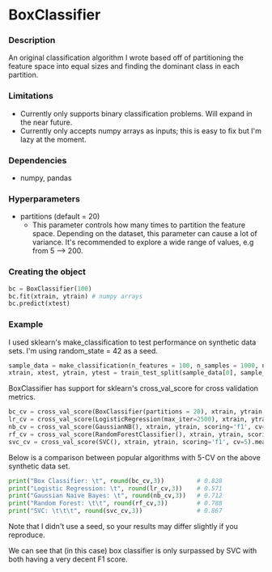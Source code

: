 # BoxClassifier

### Description
An original classification algorithm I wrote based off of partitioning the feature space into equal sizes and finding the dominant class in each partition.

### Limitations
* Currently only supports binary classification problems. Will expand in the near future.
* Currently only accepts numpy arrays as inputs; this is easy to fix but I'm lazy at the moment.

### Dependencies
* numpy, pandas

### Hyperparameters
* partitions (default = 20)
  * This parameter controls how many times to partition the feature space. Depending on the dataset, this parameter can cause a lot of variance. It's recommended to explore a wide range of values, e.g from 5 --> 200.
  
### Creating the object
```python
bc = BoxClassifier(100)
bc.fit(xtrain, ytrain) # numpy arrays
bc.predict(xtest)
```

### Example
I used sklearn's make_classification to test performance on synthetic data sets.
I'm using random_state = 42 as a seed.

```python
sample_data = make_classification(n_features = 100, n_samples = 1000, n_informative = 15, n_redundant = 40, class_sep = 0.25, random_state = 42)
xtrain, xtest, ytrain, ytest = train_test_split(sample_data[0], sample_data[1], test_size = 0.3, random_state = 42)
```

BoxClassifier has support for sklearn's cross_val_score for cross validation metrics.

```python
bc_cv = cross_val_score(BoxClassifier(partitions = 20), xtrain, ytrain, scoring='f1', cv=5).mean()
lr_cv = cross_val_score(LogisticRegression(max_iter=2500), xtrain, ytrain, scoring='f1', cv=5).mean()
nb_cv = cross_val_score(GaussianNB(), xtrain, ytrain, scoring='f1', cv=5).mean()
rf_cv = cross_val_score(RandomForestClassifier(), xtrain, ytrain, scoring='f1', cv=5).mean()
svc_cv = cross_val_score(SVC(), xtrain, ytrain, scoring='f1', cv=5).mean()
```

Below is a comparison between popular algorithms with 5-CV on the above synthetic data set.

```python
print("Box Classifier: \t", round(bc_cv,3))         # 0.828
print("Logistic Regression: \t", round(lr_cv,3))    # 0.571
print("Gaussian Naive Bayes: \t", round(nb_cv,3))   # 0.712
print("Random Forest: \t\t", round(rf_cv,3))        # 0.788
print("SVC: \t\t\t", round(svc_cv,3))               # 0.867
```

Note that I didn't use a seed, so your results may differ slightly if you reproduce.

We can see that (in this case) box classifier is only surpassed by SVC with both having a very decent F1 score.

